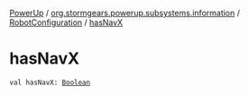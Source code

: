 [PowerUp](../../index.md) / [org.stormgears.powerup.subsystems.information](../index.md) / [RobotConfiguration](index.md) / [hasNavX](./has-nav-x.md)

# hasNavX

`val hasNavX: `[`Boolean`](https://kotlinlang.org/api/latest/jvm/stdlib/kotlin/-boolean/index.html)